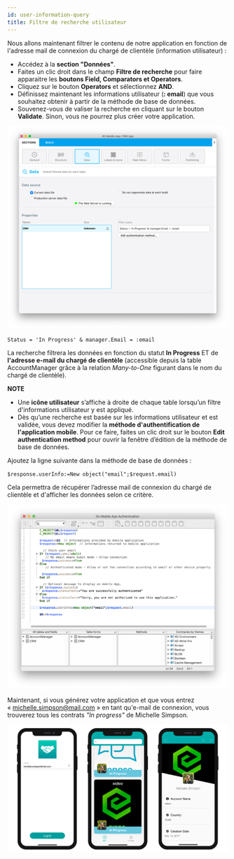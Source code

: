 ```yaml
---
id: user-information-query
title: Filtre de recherche utilisateur
---
```

Nous allons maintenant filtrer le contenu de notre application en fonction de l'adresse mail de connexion du chargé de clientèle (information utilisateur) :

* Accédez à la **section "Données"**. 
* Faites un clic droit dans le champ **Filtre de recherche** pour faire apparaitre les **boutons Field, Comparators et Operators**.
* Cliquez sur le bouton **Operators** et sélectionnez **AND**.
* Définissez maintenant les informations utilisateur (**: email**) que vous souhaitez obtenir à partir de la méthode de base de données.
* Souvenez-vous de valiser la recherche en cliquant sur le bouton **Validate**. Sinon, vous ne pourrez plus créer votre application.

![User information query](assets/restricted-queries/user-information-query.png)

    Status = 'In Progress' & manager.Email = :email 
    

La recherche filtrera les données en fonction du statut **In Progress** ET de **l'adresse e-mail du chargé de clientèle** (accessible depuis la table AccountManager grâce à la relation *Many-to-One* figurant dans le nom du chargé de clientèle).<div class = "tips"> 

**NOTE**

* Une **icône utilisateur** s’affiche à droite de chaque table lorsqu’un filtre d'informations utilisateur y est appliqué.
* Dès qu’une recherche est basée sur les informations utilisateur et est validée, vous devez modifier la **méthode d'authentification de l'application mobile**. Pour ce faire, faites un clic droit sur le bouton **Edit authentication method** pour ouvrir la fenêtre d’édition de la méthode de base de données.</div> 

Ajoutez la ligne suivante dans la méthode de base de données :

    $response.userInfo:=New object("email";$request.email)
    

Cela permettra de récupérer l’adresse mail de connexion du chargé de clientèle et d'afficher les données selon ce critère.

![User information query](assets/restricted-queries/database-method-user-information-query.png)

Maintenant, si vous générez votre application et que vous entrez « michelle.simpson@mail.com » en tant qu'e-mail de connexion, vous trouverez tous les contrats *"In progress"* de Michelle Simpson.

![Final result](assets/restricted-queries/restricted-queries-final-result.png)